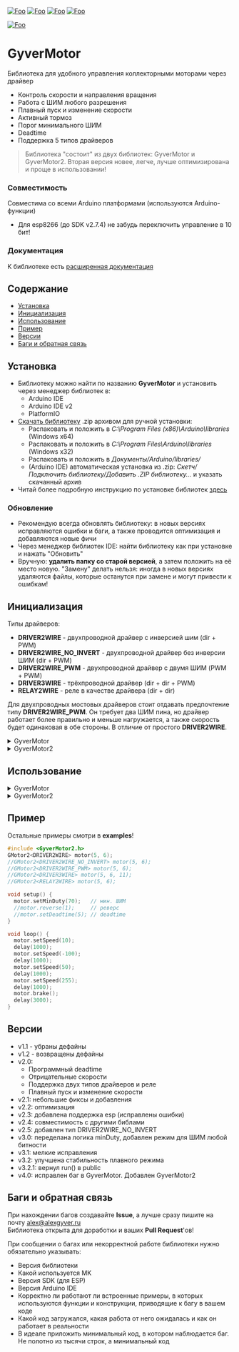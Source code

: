 [![Foo](https://img.shields.io/badge/Version-4.0-brightgreen.svg?style=flat-square)](#versions)
[![Foo](https://img.shields.io/badge/Website-AlexGyver.ru-blue.svg?style=flat-square)](https://alexgyver.ru/)
[![Foo](https://img.shields.io/badge/%E2%82%BD$%E2%82%AC%20%D0%9D%D0%B0%20%D0%BF%D0%B8%D0%B2%D0%BE-%D1%81%20%D1%80%D1%8B%D0%B1%D0%BA%D0%BE%D0%B9-orange.svg?style=flat-square)](https://alexgyver.ru/support_alex/)
[![Foo](https://img.shields.io/badge/README-ENGLISH-brightgreen.svg?style=flat-square)](https://github-com.translate.goog/GyverLibs/GyverMotor?_x_tr_sl=ru&_x_tr_tl=en)  

[![Foo](https://img.shields.io/badge/ПОДПИСАТЬСЯ-НА%20ОБНОВЛЕНИЯ-brightgreen.svg?style=social&logo=telegram&color=blue)](https://t.me/GyverLibs)


# GyverMotor
Библиотека для удобного управления коллекторными моторами через драйвер
- Контроль скорости и направления вращения
- Работа с ШИМ любого разрешения
- Плавный пуск и изменение скорости
- Активный тормоз
- Порог минимального ШИМ
- Deadtime
- Поддержка 5 типов драйверов

> Библиотека "состоит" из двух библиотек: GyverMotor и GyverMotor2. Вторая версия новее, легче, лучше оптимизирована и проще в использовании!

### Совместимость
Совместима со всеми Arduino платформами (используются Arduino-функции)
- Для esp8266 (до SDK v2.7.4) не забудь переключить управление в 10 бит!

### Документация
К библиотеке есть [расширенная документация](https://alexgyver.ru/GyverMotor/)

## Содержание
- [Установка](#install)
- [Инициализация](#init)
- [Использование](#usage)
- [Пример](#example)
- [Версии](#versions)
- [Баги и обратная связь](#feedback)

<a id="install"></a>
## Установка
- Библиотеку можно найти по названию **GyverMotor** и установить через менеджер библиотек в:
    - Arduino IDE
    - Arduino IDE v2
    - PlatformIO
- [Скачать библиотеку](https://github.com/GyverLibs/GyverMotor/archive/refs/heads/main.zip) .zip архивом для ручной установки:
    - Распаковать и положить в *C:\Program Files (x86)\Arduino\libraries* (Windows x64)
    - Распаковать и положить в *C:\Program Files\Arduino\libraries* (Windows x32)
    - Распаковать и положить в *Документы/Arduino/libraries/*
    - (Arduino IDE) автоматическая установка из .zip: *Скетч/Подключить библиотеку/Добавить .ZIP библиотеку…* и указать скачанный архив
- Читай более подробную инструкцию по установке библиотек [здесь](https://alexgyver.ru/arduino-first/#%D0%A3%D1%81%D1%82%D0%B0%D0%BD%D0%BE%D0%B2%D0%BA%D0%B0_%D0%B1%D0%B8%D0%B1%D0%BB%D0%B8%D0%BE%D1%82%D0%B5%D0%BA)
### Обновление
- Рекомендую всегда обновлять библиотеку: в новых версиях исправляются ошибки и баги, а также проводится оптимизация и добавляются новые фичи
- Через менеджер библиотек IDE: найти библиотеку как при установке и нажать "Обновить"
- Вручную: **удалить папку со старой версией**, а затем положить на её место новую. "Замену" делать нельзя: иногда в новых версиях удаляются файлы, которые останутся при замене и могут привести к ошибкам!


<a id="init"></a>
## Инициализация
Типы драйверов:
- **DRIVER2WIRE** - двухпроводной драйвер с инверсией шим (dir + PWM)
- **DRIVER2WIRE_NO_INVERT** - двухпроводной драйвер без инверсии ШИМ (dir + PWM)
- **DRIVER2WIRE_PWM** - двухпроводной драйвер с двумя ШИМ (PWM + PWM)
- **DRIVER3WIRE** - трёхпроводной драйвер (dir + dir + PWM)
- **RELAY2WIRE** - реле в качестве драйвера (dir + dir)

Для двухпроводных мостовых драйверов стоит отдавать предпочтение типу **DRIVER2WIRE_PWM**. Он требует два ШИМ пина, 
но драйвер работает более правильно и меньше нагружается, а также скорость будет одинаковая в обе стороны. В отличие от простого **DRIVER2WIRE**.
    
<details>
<summary>GyverMotor</summary>

```cpp
// варианты инициализации в зависимости от типа драйвера:
GMotor motor(DRIVER2WIRE, dig_pin, PWM_pin, (LOW / HIGH) );
GMotor motor(DRIVER2WIRE_NO_INVERT, dig_pin, PWM_pin, (LOW / HIGH) );
GMotor motor(DRIVER3WIRE, dig_pin_A, dig_pin_B, PWM_pin, (LOW/HIGH) );
GMotor motor(RELAY2WIRE, dig_pin_A, dig_pin_B, (LOW/HIGH) );
/*
  dig_pin, dig_pin_A, dig_pin_B - любой цифровой пин МК
  PWM_pin - любой ШИМ пин МК
  LOW / HIGH - уровень драйвера. Если при увеличении скорости мотор наоборот тормозит - смени уровень
*/
```
</details>

<details>
<summary>GyverMotor2</summary>

```cpp
GMotor2<тип> motor(пин1, пин2, пин3);               // разрядность ШИМ 8 бит (0.. 255)
GMotor2<тип, разрядность> motor(пин1, пин2, пин3);  // общий случай, разрядность ШИМ в битах

// типы и количество пинов в зависимости от драйвера
GMotor2<DRIVER2WIRE> motor(GPIO, PWM);
GMotor2<DRIVER2WIRE_NO_INVERT> motor(GPIO, PWM);
GMotor2<DRIVER2WIRE_PWM> motor(PWM, PWM);
GMotor2<DRIVER3WIRE> motor(GPIO, GPIO, PWM);
GMotor2<RELAY2WIRE> motor(GPIO, GPIO);
```
</details>

<a id="usage"></a>
## Использование
<details>
<summary>GyverMotor</summary>

```cpp
GMotor(GM_driverType type, int8_t param1 = _GM_NC, int8_t param2 = _GM_NC, int8_t param3 = _GM_NC, int8_t param4 = _GM_NC);
// три варианта создания объекта в зависимости от драйвера:
// GMotor motor(DRIVER2WIRE, dig_pin, PWM_pin, (LOW/HIGH) )
// GMotor motor(DRIVER3WIRE, dig_pin_A, dig_pin_B, PWM_pin, (LOW/HIGH) )
// GMotor motor(RELAY2WIRE, dig_pin_A, dig_pin_B, (LOW/HIGH) )

// установка скорости -255..255 (8 бит) и -1023..1023 (10 бит)
void setSpeed(int16_t duty);

// сменить режим работы мотора:	
// FORWARD - вперёд
// BACKWARD - назад
// STOP - остановить
// BRAKE - активный тормоз
// AUTO - подчиняется setSpeed (-255.. 255)
void setMode(GM_workMode mode);

// направление вращения	
// NORM - обычное
// REVERSE - обратное
void setDirection(bool direction);

// установить минимальную скважность (при которой мотор начинает крутиться)
void setMinDuty(int duty);

// установить разрешение ШИМ в битах
void setResolution(byte bit);

// установить deadtime (в микросекундах). По умолч 0
void setDeadtime(uint16_t deadtime);	

// установить уровень драйвера (по умолч. HIGH)
void setLevel(int8_t level);			

// плавное изменение к указанной скорости (к значению ШИМ)
void smoothTick(int16_t duty);

// скорость изменения скорости
void setSmoothSpeed(uint8_t speed);	

// возвращает -1 при вращении BACKWARD, 1 при FORWARD и 0 при остановке и торможении
int getState();

// внутренняя переменная скважности для отладки
int16_t _duty = 0;

// свовместимость со старыми версиями
// установить выход в 8 бит
void set8bitMode();		

// установить выход в 10 бит
void set10bitMode();
```

### Логика работы
В setMinDuty() можно установить минимальную скорость (0..255), при которой мотор начинает вращение. 
Дальнейшие настройки скорости будут автоматически масштабироваться с учётом минимальной.  
setDirection() задаёт глобальное направление мотора, которое автоматически влияет на все функции скорости.

#### Обычный режим
Запускается setMode(FORWARD) для движения вперёд, setMode(BACKWARD) - назад. 
Скорость устанавливается в setSpeed() либо run(FORWARD/BACKWARD, скорость). Остановить можно setMode(STOP).

#### Авто режим
Запускается setMode(AUTO), скорость задаётся в setSpeed(), поддерживаются отрицательные значения для вращения в другую сторону. 
Остановить можно setMode(STOP).

#### Плавный режим
Для запуска нужно установить setMode(AUTO). В плавном режиме нужно почаще вызывать smoothTick с указанием целевой скорости. При значении 0 мотор сам плавно остановится. 
Для резкой остановки можно использовать setMode(STOP).

</details>

<details>
<summary>GyverMotor2</summary>

```cpp
void setMinDuty(uint16_t mduty);        // установить минимальный ШИМ (умолч. 0)
void setMinDutyPerc(uint16_t mduty);    // установить минимальный ШИМ в % (умолч. 0)
void setDeadtime(uint16_t us);          // установить deadtime в микросекундах (умолч. 0)
void reverse(bool r);                   // реверс направления (умолч. false)

void stop();                            // остановка. Если включен плавный режим, то плавная
void brake();                           // активный тормоз
void setSpeed(int16_t s);               // установить скорость (-макс.. макс)
void setSpeedPerc(int16_t s);           // установить скорость в процентах (-100.. 100%)

int8_t getState();                      // получить статус: мотор крутится (1 и -1), мотор остановлен (0)
int16_t getSpeed();                     // получить текущую скорость мотора

void smoothMode(bool mode);             // установить режим плавного изменения скорости (умолч. false)
void tick();                            // плавное изменение к указанной скорости, вызывать в цикле
void setSmoothSpeed(uint8_t s);         // установить скорость изменения скорости (умолч. 20)
void setSmoothSpeedPerc(uint8_t s);     // установить скорость изменения скорости в процентах
```

### Разрядность ШИМ
В AVR Arduino по умолчанию используется 8-ми битный ШИМ (0.. 255). В esp8266 используется 10-ти битный (0.. 1023). 
При инициализации библиотеки можно настроить нужную разрядность, она может быть любой.

### Скорость
Скорость задаётся в `setSpeed(-макс ШИМ.. макс ШИМ)` в величине ШИМ сигнала, либо в `setSpeedPerc(-100.. 100)` в процентах. Скорость может быть отрицательной, 
тогда мотор будет крутиться в обратную сторону. При значении 0 мотор остановится и драйвер будет отключен.

### Режимы работы
Вызов `stop()` равносилен `setSpeed(0)`. При прямом управлении мотор будет сразу остановлен, при плавном - остановится плавно. Драйвер отключится, вал мотора будет освобождён.  
Вызов `brake()` остановит мотор и переключит драйвер в режим активного торможения (замкнёт мотор через себя). Вал мотора будет сопротивляться вращению.  
Вызов `reverse(true)` инвертирует направление вращения мотора для всех функций.

### Минимальный ШИМ
В `setMinDuty(-макс ШИМ.. макс ШИМ)` можно установить минимальную скорость, при которой мотор начинает вращение, это удобно в большинстве применений. 
Установленная в `setSpeed()` скорость будет автоматически масштабироваться с учётом минимальной. 
Также можно задать минимальную скорость в процентах `setMinDutyPerc(-100.. 100)`.

### Плавный режим
В плавном режиме установленная в `setSpeed()` скорость применяется не сразу, а плавно в течением времени. Для включения 
плавного режима нужно вызвать `smoothMode(true)` и поместить в основном цикле программы функцию-тикер `tick()`. 
Внутри этой функции скорсть будет плавно меняться по встроенному таймеру (период - 50мс). 
Можно настроить скорость изменения скорости - `setSmoothSpeed()` в величинах ШИМ и `setSmoothSpeedPerc()` в процентах.
</details>

<a id="example"></a>
## Пример
Остальные примеры смотри в **examples**!
```cpp
#include <GyverMotor2.h>
GMotor2<DRIVER2WIRE> motor(5, 6);
//GMotor2<DRIVER2WIRE_NO_INVERT> motor(5, 6);
//GMotor2<DRIVER2WIRE_PWM> motor(5, 6);
//GMotor2<DRIVER3WIRE> motor(5, 6, 11);
//GMotor2<RELAY2WIRE> motor(5, 6);

void setup() {
  motor.setMinDuty(70);   // мин. ШИМ
  //motor.reverse(1);     // реверс
  //motor.setDeadtime(5); // deadtime
}

void loop() {
  motor.setSpeed(10);
  delay(1000);
  motor.setSpeed(-100);
  delay(1000);
  motor.setSpeed(50);
  delay(1000);
  motor.setSpeed(255);
  delay(1000);
  motor.brake();
  delay(3000);
}
```

<a id="versions"></a>
## Версии
- v1.1 - убраны дефайны
- v1.2 - возвращены дефайны
- v2.0:
    - Программный deadtime
    - Отрицательные скорости
    - Поддержка двух типов драйверов и реле
    - Плавный пуск и изменение скорости
- v2.1: небольшие фиксы и добавления
- v2.2: оптимизация
- v2.3: добавлена поддержка esp (исправлены ошибки)
- v2.4: совместимость с другими библами
- v2.5: добавлен тип DRIVER2WIRE_NO_INVERT
- v3.0: переделана логика minDuty, добавлен режим для ШИМ любой битности
- v3.1: мелкие исправления
- v3.2: улучшена стабильность плавного режима
- v3.2.1: вернул run() в public
- v4.0: исправлен баг в GyverMotor. Добавлен GyverMotor2

<a id="feedback"></a>
## Баги и обратная связь
При нахождении багов создавайте **Issue**, а лучше сразу пишите на почту [alex@alexgyver.ru](mailto:alex@alexgyver.ru)  
Библиотека открыта для доработки и ваших **Pull Request**'ов!


При сообщении о багах или некорректной работе библиотеки нужно обязательно указывать:
- Версия библиотеки
- Какой используется МК
- Версия SDK (для ESP)
- Версия Arduino IDE
- Корректно ли работают ли встроенные примеры, в которых используются функции и конструкции, приводящие к багу в вашем коде
- Какой код загружался, какая работа от него ожидалась и как он работает в реальности
- В идеале приложить минимальный код, в котором наблюдается баг. Не полотно из тысячи строк, а минимальный код
